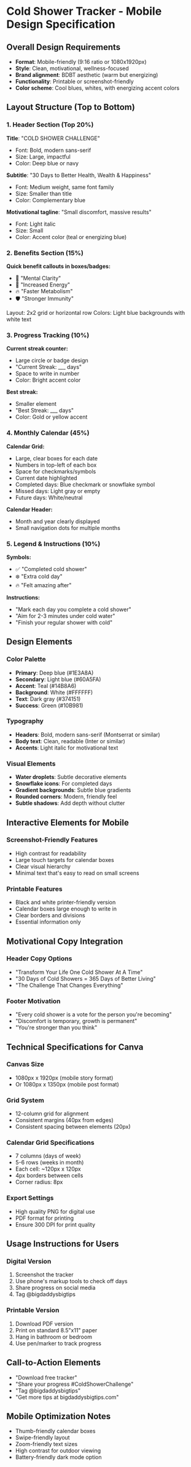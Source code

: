 # Cold Shower Tracker - Mobile Design Specification

## Overall Design Requirements
- **Format**: Mobile-friendly (9:16 ratio or 1080x1920px)
- **Style**: Clean, motivational, wellness-focused
- **Brand alignment**: BDBT aesthetic (warm but energizing)
- **Functionality**: Printable or screenshot-friendly
- **Color scheme**: Cool blues, whites, with energizing accent colors

## Layout Structure (Top to Bottom)

### 1. Header Section (Top 20%)
**Title**: "COLD SHOWER CHALLENGE"
- Font: Bold, modern sans-serif
- Size: Large, impactful
- Color: Deep blue or navy

**Subtitle**: "30 Days to Better Health, Wealth & Happiness"
- Font: Medium weight, same font family
- Size: Smaller than title
- Color: Complementary blue

**Motivational tagline**: "Small discomfort, massive results"
- Font: Light italic
- Size: Small
- Color: Accent color (teal or energizing blue)

### 2. Benefits Section (15%)
**Quick benefit callouts in boxes/badges:**
- 🧠 "Mental Clarity"
- 💪 "Increased Energy" 
- 🔥 "Faster Metabolism"
- 🛡️ "Stronger Immunity"

Layout: 2x2 grid or horizontal row
Colors: Light blue backgrounds with white text

### 3. Progress Tracking (10%)
**Current streak counter:**
- Large circle or badge design
- "Current Streak: ___ days"
- Space to write in number
- Color: Bright accent color

**Best streak:**
- Smaller element
- "Best Streak: ___ days"
- Color: Gold or yellow accent

### 4. Monthly Calendar (45%)
**Calendar Grid:**
- Large, clear boxes for each date
- Numbers in top-left of each box
- Space for checkmarks/symbols
- Current date highlighted
- Completed days: Blue checkmark or snowflake symbol
- Missed days: Light gray or empty
- Future days: White/neutral

**Calendar Header:**
- Month and year clearly displayed
- Small navigation dots for multiple months

### 5. Legend & Instructions (10%)
**Symbols:**
- ✅ "Completed cold shower"
- ❄️ "Extra cold day"
- 🔥 "Felt amazing after"

**Instructions:**
- "Mark each day you complete a cold shower"
- "Aim for 2-3 minutes under cold water"
- "Finish your regular shower with cold"

## Design Elements

### Color Palette
- **Primary**: Deep blue (#1E3A8A)
- **Secondary**: Light blue (#60A5FA)
- **Accent**: Teal (#14B8A6)
- **Background**: White (#FFFFFF)
- **Text**: Dark gray (#374151)
- **Success**: Green (#10B981)

### Typography
- **Headers**: Bold, modern sans-serif (Montserrat or similar)
- **Body text**: Clean, readable (Inter or similar)
- **Accents**: Light italic for motivational text

### Visual Elements
- **Water droplets**: Subtle decorative elements
- **Snowflake icons**: For completed days
- **Gradient backgrounds**: Subtle blue gradients
- **Rounded corners**: Modern, friendly feel
- **Subtle shadows**: Add depth without clutter

## Interactive Elements for Mobile

### Screenshot-Friendly Features
- High contrast for readability
- Large touch targets for calendar boxes
- Clear visual hierarchy
- Minimal text that's easy to read on small screens

### Printable Features
- Black and white printer-friendly version
- Calendar boxes large enough to write in
- Clear borders and divisions
- Essential information only

## Motivational Copy Integration

### Header Copy Options
- "Transform Your Life One Cold Shower At A Time"
- "30 Days of Cold Showers = 365 Days of Better Living"
- "The Challenge That Changes Everything"

### Footer Motivation
- "Every cold shower is a vote for the person you're becoming"
- "Discomfort is temporary, growth is permanent"
- "You're stronger than you think"

## Technical Specifications for Canva

### Canvas Size
- 1080px x 1920px (mobile story format)
- Or 1080px x 1350px (mobile post format)

### Grid System
- 12-column grid for alignment
- Consistent margins (40px from edges)
- Consistent spacing between elements (20px)

### Calendar Grid Specifications
- 7 columns (days of week)
- 5-6 rows (weeks in month)
- Each cell: ~120px x 120px
- 4px borders between cells
- Corner radius: 8px

### Export Settings
- High quality PNG for digital use
- PDF format for printing
- Ensure 300 DPI for print quality

## Usage Instructions for Users

### Digital Version
1. Screenshot the tracker
2. Use phone's markup tools to check off days
3. Share progress on social media
4. Tag @bigdaddysbigtips

### Printable Version
1. Download PDF version
2. Print on standard 8.5"x11" paper
3. Hang in bathroom or bedroom
4. Use pen/marker to track progress

## Call-to-Action Elements
- "Download free tracker"
- "Share your progress #ColdShowerChallenge"
- "Tag @bigdaddysbigtips"
- "Get more tips at bigdaddysbigtips.com"

## Mobile Optimization Notes
- Thumb-friendly calendar boxes
- Swipe-friendly layout
- Zoom-friendly text sizes
- High contrast for outdoor viewing
- Battery-friendly dark mode option